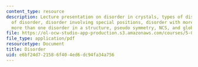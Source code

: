 ```yaml
---
content_type: resource
description: Lecture presentation on disorder in crystals, types of disorder, refinement
  of disorder, disorder involving special positions, disorder with more than one component,
  more than one disorder in a structure, pseudo symmetry, NCS, and global pseudo symmetry.
file: https://ol-ocw-studio-app-production.s3.amazonaws.com/courses/5-067-crystal-structure-refinement-fall-2009/e6bf24d721586f404ed6dc94fa34a756_MIT5_067F09_lec4.pdf
file_type: application/pdf
resourcetype: Document
title: Disorder
uid: e6bf24d7-2158-6f40-4ed6-dc94fa34a756
---
```

